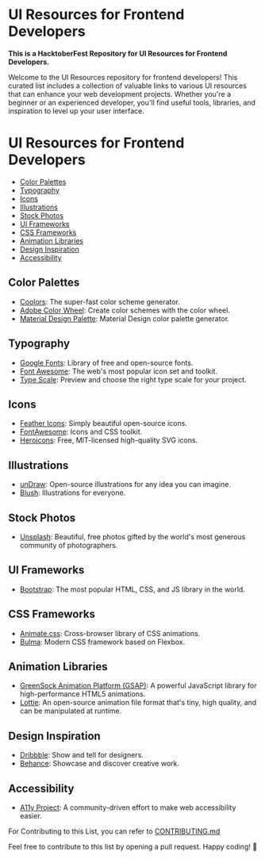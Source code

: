 # UI Resources for Frontend Developers
**This is a HacktoberFest Repository for UI Resources for Frontend Developers.**

Welcome to the UI Resources repository for frontend developers! This curated list includes a collection of valuable links to various UI resources that can enhance your web development projects. Whether you're a beginner or an experienced developer, you'll find useful tools, libraries, and inspiration to level up your user interface.

# UI Resources for Frontend Developers

- [Color Palettes](#color-palettes)
- [Typography](#typography)
- [Icons](#icons)
- [Illustrations](#illustrations)
- [Stock Photos](#stock-photos)
- [UI Frameworks](#ui-frameworks)
- [CSS Frameworks](#css-frameworks)
- [Animation Libraries](#animation-libraries)
- [Design Inspiration](#design-inspiration)
- [Accessibility](#accessibility)

## Color Palettes

- [Coolors](https://coolors.co/): The super-fast color scheme generator.
- [Adobe Color Wheel](https://color.adobe.com/create): Create color schemes with the color wheel.
- [Material Design Palette](https://www.materialpalette.com/): Material Design color palette generator.

## Typography

- [Google Fonts](https://fonts.google.com/): Library of free and open-source fonts.
- [Font Awesome](https://fontawesome.com/): The web's most popular icon set and toolkit.
- [Type Scale](https://type-scale.com/): Preview and choose the right type scale for your project.

## Icons

- [Feather Icons](https://feathericons.com/): Simply beautiful open-source icons.
- [FontAwesome](https://fontawesome.com/): Icons and CSS toolkit.
- [Heroicons](https://heroicons.com/): Free, MIT-licensed high-quality SVG icons.

## Illustrations

- [unDraw](https://undraw.co/): Open-source illustrations for any idea you can imagine.
- [Blush](https://blush.design/): Illustrations for everyone.

## Stock Photos

- [Unsplash](https://unsplash.com/): Beautiful, free photos gifted by the world's most generous community of photographers.

## UI Frameworks

- [Bootstrap](https://getbootstrap.com/): The most popular HTML, CSS, and JS library in the world.

## CSS Frameworks

- [Animate.css](https://animate.style/): Cross-browser library of CSS animations.
- [Bulma](https://bulma.io/): Modern CSS framework based on Flexbox.

## Animation Libraries

- [GreenSock Animation Platform (GSAP)](https://greensock.com/): A powerful JavaScript library for high-performance HTML5 animations.
- [Lottie](https://airbnb.design/lottie/): An open-source animation file format that's tiny, high quality, and can be manipulated at runtime.

## Design Inspiration

- [Dribbble](https://dribbble.com/): Show and tell for designers.
- [Behance](https://www.behance.net/): Showcase and discover creative work.

## Accessibility

- [A11y Project](https://www.a11yproject.com/): A community-driven effort to make web accessibility easier.

For Contributing to this List, you can refer to [CONTRIBUTING.md](/CONTRIBUTING.md)

Feel free to contribute to this list by opening a pull request. 
Happy coding! 🚀

